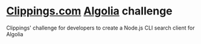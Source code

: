 # [Clippings.com](https://clippings.com) [Algolia](https://www.algolia.com) challenge

Clippings' challenge for developers to create a Node.js CLI search client for Algolia


